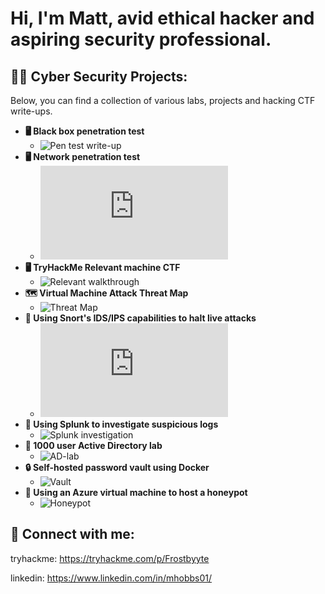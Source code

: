 <h1>Hi, I'm Matt, avid ethical hacker and aspiring security professional.

<h2>👨‍💻 Cyber Security Projects:</h2>
  Below, you can find a collection of various labs, projects and hacking CTF write-ups.

  
  
- <b>🖥️ Black box penetration test</b>
  - ![Pen test write-up](https://github.com/HattMobb/TryHackMe-Bugle-Machine-Writeup-Walkthrough)
- <b>🖥 Network penetration test</b>
  - ![Wreath Report](https://github.com/HattMobb/Wreath-Network-Pen-Test/blob/main/README.md)
- <b>🖥️ TryHackMe Relevant machine CTF</b>
  - ![Relevant walkthrough](https://github.com/HattMobb/TryHackMe-Relevant-Machine-Writeup-Walkthrough)
- <b>🗺️ Virtual Machine Attack Threat Map </b>
  - ![Threat Map](https://github.com/HattMobb/Virtual-Machine-Threat-Map)
- <b>🐷 Using Snort's IDS/IPS capabilities to halt live attacks </b>
  - ![Snort lab](https://github.com/HattMobb/Defending-live-attacks-with-SNORT/blob/main/README.md)
- <b>🔎 Using Splunk to investigate suspicious logs </b>
  - ![Splunk investigation](https://github.com/HattMobb/Splunk-suspicious-process-execution)
- <b>📂 1000 user Active Directory lab</b>
  - ![AD-lab](https://github.com/HattMobb/1000-User-Active-Directory-Lab) 
- <b>🔒 Self-hosted password vault using Docker</b>
  - ![Vault](https://github.com/HattMobb/Self-Hosted-Password-Vault)
- <b>🍯 Using an Azure virtual machine to host a honeypot</b>
  - ![Honeypot](https://github.com/HattMobb/Azure-Honeypot)


<h2> 🤳 Connect with me:</h2>

tryhackme: https://tryhackme.com/p/Frostbyyte
  
linkedin: https://www.linkedin.com/in/mhobbs01/
